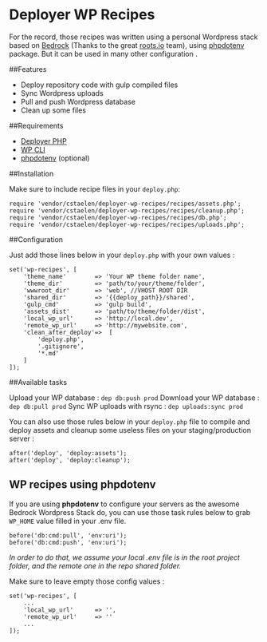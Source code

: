 # Deployer WP Recipes

For the record, those recipes was written using a personal Wordpress stack based on [Bedrock](https://roots.io/bedrock/) (Thanks to the great [roots.io](https://roots.io/) team), using [phpdotenv](https://github.com/vlucas/phpdotenv) package. But it can be used in many other configuration .


##Features
- Deploy repository code with gulp compiled files
- Sync Wordpress uploads
- Pull and push Wordpress database
- Clean up some files

##Requirements
- [Deployer PHP](http://deployer.org/)
- [WP CLI](https://wp-cli.org/)
- [phpdotenv](https://github.com/vlucas/phpdotenv) (optional)

##Installation

Make  sure to include recipe files in your `deploy.php`:

    require 'vendor/cstaelen/deployer-wp-recipes/recipes/assets.php';
    require 'vendor/cstaelen/deployer-wp-recipes/recipes/cleanup.php';
    require 'vendor/cstaelen/deployer-wp-recipes/recipes/db.php';
    require 'vendor/cstaelen/deployer-wp-recipes/recipes/uploads.php';


##Configuration

Just add those lines below in your `deploy.php` with your own values :

    set('wp-recipes', [
	    'theme_name'        => 'Your WP theme folder name',
	    'theme_dir'         => 'path/to/your/theme/folder',
	    'wwwroot_dir'       => 'web', //VHOST ROOT DIR
	    'shared_dir'        => '{{deploy_path}}/shared', 
	    'gulp_cmd'          => 'gulp build',
	    'assets_dist'       => 'path/to/theme/folder/dist',
	    'local_wp_url'      => 'http://local.dev',
	    'remote_wp_url'     => 'http://mywebsite.com',
	    'clean_after_deploy'=>  [
	        'deploy.php',
	        '.gitignore',
	        '*.md'
	    ]
    ]);

##Available tasks

Upload your WP database : `dep db:push prod`
Download your WP database : `dep db:pull prod`
Sync WP uploads with rsync : `dep uploads:sync prod`

You can also use those rules below in your `deploy.php` file to compile and deploy assets and cleanup some useless files on your staging/production server :

    after('deploy', 'deploy:assets');
    after('deploy', 'deploy:cleanup');
    

## WP recipes using phpdotenv

If you are using **phpdotenv** to configure your servers as the awesome Bedrock Wordpress Stack do, you can use those task rules below to grab `WP_HOME` value filled in your .env file.

    before('db:cmd:pull', 'env:uri');
    before('db:cmd:push', 'env:uri');

*In order to do that, we assume your local .env file is in the root project folder, and the remote one in the repo shared folder.*

Make sure to leave empty those config values :

    set('wp-recipes', [
   		...
   	    'local_wp_url'      => '',
   	    'remote_wp_url'     => ''
   	    ...
	]);
